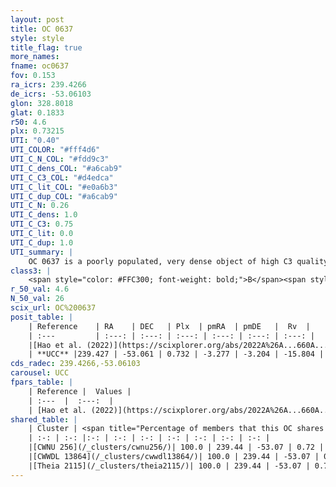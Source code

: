 ```yaml
---
layout: post
title: OC 0637
style: style
title_flag: true
more_names: 
fname: oc0637
fov: 0.153
ra_icrs: 239.4266
de_icrs: -53.06103
glon: 328.8018
glat: 0.1833
r50: 4.6
plx: 0.73215
UTI: "0.40"
UTI_COLOR: "#fff4d6"
UTI_C_N_COL: "#fdd9c3"
UTI_C_dens_COL: "#a6cab9"
UTI_C_C3_COL: "#d4edca"
UTI_C_lit_COL: "#e0a6b3"
UTI_C_dup_COL: "#a6cab9"
UTI_C_N: 0.26
UTI_C_dens: 1.0
UTI_C_C3: 0.75
UTI_C_lit: 0.0
UTI_C_dup: 1.0
UTI_summary: |
    OC 0637 is a poorly populated, very dense object of high C3 quality. It was recently reported in the literature. This object shares a large percentage of members with 3 later reported entries.
class3: |
    <span style="color: #FFC300; font-weight: bold;">B</span><span style="color: green; font-weight: bold;">A</span>
r_50_val: 4.6
N_50_val: 26
scix_url: OC%200637
posit_table: |
    | Reference    | RA    | DEC   | Plx  | pmRA  | pmDE   |  Rv  |
    | :---         | :---: | :---: | :---: | :---: | :---: | :---: |
    |[Hao et al. (2022)](https://scixplorer.org/abs/2022A%26A...660A...4H) | 239.415 | -53.064 | 0.716 | -3.286 | -3.205 | -- |
    | **UCC** |239.427 | -53.061 | 0.732 | -3.277 | -3.204 | -15.804 | 
cds_radec: 239.4266,-53.06103
carousel: UCC
fpars_table: |
    | Reference |  Values |
    | :---  |  :---:  |
    | [Hao et al. (2022)](https://scixplorer.org/abs/2022A%26A...660A...4H) | `AG=2.76, age=6.5, Z=0.027` |
shared_table: |
    | Cluster | <span title="Percentage of members that this OC shares with the ones listed">%</span>   | RA   | DEC   | Plx   | pmRA  | pmDE  | Rv | UTI |
    | :-: | :-: |:-: | :-: | :-: | :-: | :-: | :-: | :-: |
    |[CWNU 256](/_clusters/cwnu256/)| 100.0 | 239.44 | -53.07 | 0.72 | -3.28 | -3.2 | -15.8 |0.19 |
    |[CWWDL 13864](/_clusters/cwwdl13864/)| 100.0 | 239.44 | -53.07 | 0.72 | -3.28 | -3.2 | -15.8 |0.02 |
    |[Theia 2115](/_clusters/theia2115/)| 100.0 | 239.44 | -53.07 | 0.72 | -3.28 | -3.2 | -15.8 |0.0 |
---
```

